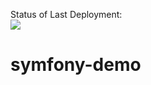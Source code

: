 Status of Last Deployment:<br>
<img src="https://github.com/jerrodpy/symfony-demo/workflows/GitHubActions-CI-CD-Pipeline/badge.svg?branch=master"><br>

# symfony-demo
